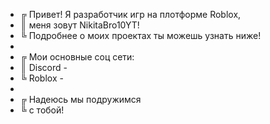 - ╔ Привет! Я разработчик игр на плотформе Roblox,
- ║ меня зовут NikitaBro10YT!
- ╚ Подробнее о моих проектах ты можешь узнать ниже!
- 
- ╔ Мои основные соц сети:
- ║ Discord - 
- ╚ Roblox - 
-
- ╔ Надеюсь мы подружимся
- ╚ с тобой!
